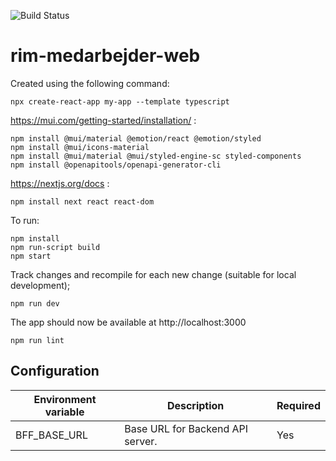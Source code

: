 ![Build Status](https://github.com/KvalitetsIT/rim-medarbejder-web/workflows/CICD/badge.svg)
# rim-medarbejder-web

Created using the following command:

```
npx create-react-app my-app --template typescript
```

https://mui.com/getting-started/installation/ :
```
npm install @mui/material @emotion/react @emotion/styled
npm install @mui/icons-material
npm install @mui/material @mui/styled-engine-sc styled-components
npm install @openapitools/openapi-generator-cli
```

https://nextjs.org/docs :
```
npm install next react react-dom
```

To run:
```
npm install
npm run-script build
npm start
```

Track changes and recompile for each new change (suitable for local development);
```
npm run dev
```

The app should now be available at http://localhost:3000

```
npm run lint
```

## Configuration

| Environment variable | Description | Required |
|----------------------|-------------|---------- |
| BFF_BASE_URL | Base URL for Backend API server. | Yes |